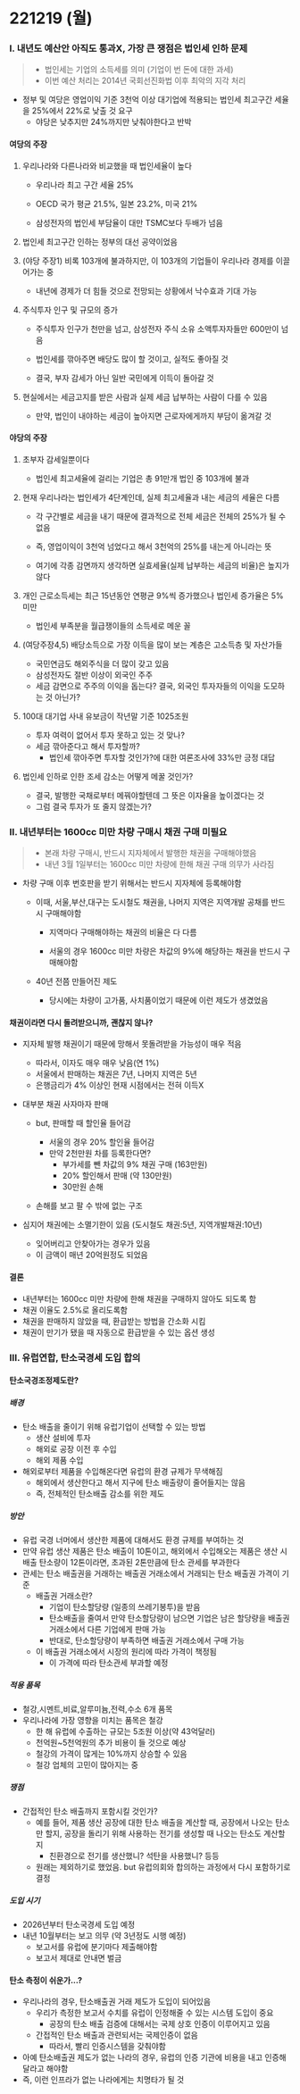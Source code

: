 # 221219 (월)

### Ⅰ. 내년도 예산안 아직도 통과X, 가장 큰 쟁점은 법인세 인하 문제

> - 법인세는 기업의 소득세를 의미 (기업이 번  돈에 대한 과세)
> - 이번 예산 처리는 2014년 국회선진화법 이후 최악의 지각 처리

- 정부 및 여당은 영업이익 기준 3천억 이상 대기업에 적용되는 법인세 최고구간 세율을 25%에서 22%로 낮출 것 요구
  - 야당은 낮추지만 24%까지만 낮춰야한다고 반박




#### 여당의 주장

1. 우리나라와 다른나라와 비교했을 때 법인세율이 높다

   - 우리나라 최고 구간 세율 25%

   - OECD 국가 평균 21.5%, 일본 23.2%, 미국 21%

   - 삼성전자의 법인세 부담율이 대만 TSMC보다 두배가 넘음

2. 법인세 최고구간 인하는 정부의 대선 공약이었음

3. (야당 주장1) 비록 103개에 불과하지만, 이 103개의 기업들이 우리나라 경제를 이끌어가는 중

   - 내년에 경제가 더 힘들 것으로 전망되는 상황에서 낙수효과 기대 가능

4. 주식투자 인구 및 규모의 증가

   - 주식투자 인구가 천만을 넘고, 삼성전자 주식 소유 소액투자자들만 600만이 넘음

   - 법인세를 깎아주면 배당도 많이 할 것이고, 실적도 좋아질 것

   - 결국, 부자 감세가 아닌 일반 국민에게 이득이 돌아갈 것

5. 현실에서는 세금고지를 받은 사람과 실제 세금 납부하는 사람이 다를 수 있음

   - 만약, 법인이 내야하는 세금이 높아지면 근로자에게까지 부담이 옮겨갈 것

     

#### 야당의 주장

1. 초부자 감세일뿐이다
   - 법인세 최고세율에 걸리는 기업은 총 91만개 법인 중 103개에 불과

2. 현재 우리나라는 법인세가 4단계인데, 실제 최고세율과 내는 세금의 세율은 다름

   - 각 구간별로 세금을 내기 때문에 결과적으로 전체 세금은 전체의 25%가 될 수 없음

   - 즉, 영업이익이 3천억 넘었다고 해서 3천억의 25%를 내는게 아니라는 뜻

   - 여기에 각종 감면까지 생각하면 실효세율(실제 납부하는 세금의 비율)은 높지가 않다

3. 개인 근로소득세는 최근 15년동안 연평균 9%씩 증가했으나 법인세 증가율은 5%미만
   - 법인세 부족분을 월급쟁이들의 소득세로 메운 꼴

4. (여당주장4,5) 배당소득으로 가장 이득을 많이 보는 계층은 고소득층 및 자산가들
   - 국민연금도 해외주식을 더 많이 갖고 있음
   - 삼성전자도 절반 이상이 외국인 주주
   - 세금 감면으로 주주의 이익을 돕는다? 결국, 외국인 투자자들의 이익을 도모하는 것 아닌가?
5. 100대 대기업 사내 유보금이 작년말 기준 1025조원
   - 투자 여력이 없어서 투자 못하고 있는 것 맞나?
   - 세금 깎아준다고 해서 투자할까?
     - 법인세 깎아주면 투자할 것인가?에 대한 여론조사에 33%만 긍정 대답
6. 법인세 인하로 인한 조세 감소는 어떻게 메꿀 것인가?
   - 결국, 발행한 국채로부터 메꿔야할텐데 그 뜻은 이자율을 높이겠다는 것
   - 그럼 결국 투자가 또 줄지 않겠는가?



### Ⅱ. 내년부터는 1600cc 미만 차량 구매시 채권 구매 미필요

> - 본래 차량 구매시, 반드시 지자체에서 발행한 채권을 구매해야했음
> - 내년 3월 1일부터는 1600cc 미만 차량에 한해 채권 구매 의무가 사라짐

- 차량 구매 이후 번호판을 받기 위해서는 반드시 지자체에 등록해야함
  - 이때, 서울,부산,대구는 도시철도 채권을, 나머지 지역은 지역개발 공채를 반드시 구매해야함
    - 지역마다 구매해야하는 채권의 비율은 다 다름

    - 서울의 경우 1600cc 미만 차량은 차값의 9%에 해당하는 채권을 반드시 구매해야함

  - 40년 전쯤 만들어진 제도
    - 당시에는 차량이 고가품, 사치품이었기 때문에 이런 제도가 생겼었음





#### 채권이라면 다시 돌려받으니까, 괜찮지 않나?

- 지자체 발행 채권이기 때문에 망해서 못돌려받을 가능성이 매우 적음
  - 따라서, 이자도 매우 매우 낮음(연 1%)
  - 서울에서 판매하는 채권은 7년, 나머지 지역은 5년
  - 은행금리가 4% 이상인 현재 시점에서는 전혀 이득X

- 대부분 채권 사자마자 판매
  - but, 판매할 때 할인율 들어감
    - 서울의 경우 20% 할인율 들어감
    - 만약 2천만원 차를 등록한다면?
      - 부가세를 뺀 차값의 9% 채권 구매 (163만원)
      - 20% 할인해서 판매 (약 130만원)
      - 30만원 손해

  - 손해를 보고 팔 수 밖에 없는 구조

- 심지어 채권에는 소멸기한이 있음 (도시철도 채권:5년, 지역개발채권:10년)
  - 잊어버리고 안찾아가는 경우가 있음
  - 이 금액이 매년 20억원정도 되었음




#### 결론

- 내년부터는 1600cc 미만 차량에 한해 채권을 구매하지 않아도 되도록 함
- 채권 이율도 2.5%로 올리도록함
- 채권을 판매하지 않았을 때, 환급받는 방법을 간소화 시킴
- 채권이 만기가 됐을 때 자동으로 환급받을 수 있는 옵션 생성



### Ⅲ. 유럽연합, 탄소국경세 도입 합의

#### 탄소국경조정제도란?

##### 배경

- 탄소 배출을 줄이기 위해 유럽기업이 선택할 수 있는 방법
  - 생산 설비에 투자
  - 해외로 공장 이전 후 수입
  - 해외 제품 수입
- 해외로부터 제품을 수입해온다면 유럽의 환경 규제가 무색해짐
  - 해외에서 생산한다고 해서 지구에 탄소 배출량이 줄어들지는 않음
  - 즉, 전체적인 탄소배출 감소를 위한 제도




##### 방안

- 유럽 국경 너머에서 생산한 제품에 대해서도 환경 규제를 부여하는 것
- 만약 유럽 생산 제품은 탄소 배출이 10톤이고, 해외에서 수입해오는 제품은 생산 시 배출 탄소량이 12톤이라면, 초과된 2톤만큼에 탄소 관세를 부과한다
- 관세는 탄소 배출권을 거래하는 배출권 거래소에서 거래되는 탄소 배출권 가격이 기준
  - 배출권 거래소란?
    - 기업이 탄소할당량 (일종의 쓰레기봉투)을 받음
    - 탄소배출을 줄여서 만약 탄소할당량이 남으면 기업은 남은 할당량을 배출권 거래소에서 다른 기업에게 판매 가능
    - 반대로, 탄소할당량이 부족하면 배출권 거래소에서 구매 가능
  - 이 배출권 거래소에서 시장의 원리에 따라 가격이 책정됨
    - 이 가격에 따라 탄소관세 부과할 예정



##### 적용 품목

- 철강,시멘트,비료,알루미늄,전력,수소 6개 품목
- 우리나라에 가장 영향을 미치는 품목은 철강
  - 한 해 유럽에 수출하는 규모는 5조원 이상(약 43억달러)
  - 천억원~5천억원의 추가 비용이 들 것으로 예상
  - 철강의 가격이 많게는 10%까지 상승할 수 있음
  - 철강 업체의 고민이 많아지는 중



##### 쟁점

- 간접적인 탄소 배출까지 포함시킬 것인가?
  - 예를 들어, 제품 생산 공장에 대한 탄소 배출을 계산할 때, 공장에서 나오는 탄소만 할지, 공장을 돌리기 위해 사용하는 전기를 생성할 때 나오는 탄소도 계산할지 
    - 친환경으로 전기를 생산했니? 석탄을 사용했니? 등등
  - 원래는 제외하기로 했었음. but 유럽의회와 합의하는 과정에서 다시 포함하기로 결정



##### 도입 시기

- 2026년부터 탄소국경세 도입 예정
- 내년 10월부터는 보고 의무 (약 3년정도 시행 예정)
  - 보고서를 유럽에 분기마다 제출해야함
  - 보고서 제대로 안내면 벌금



#### 탄소 측정이 쉬운가...?

- 우리나라의 경우, 탄소배출권 거래 제도가 도입이 되어있음
  - 우리가 측정한 보고서 수치를 유럽이 인정해줄 수 있는 시스템 도입이 중요
    - 공장의 탄소 배출 검증에 대해서는 국제 상호 인증이 이루어지고 있음
  - 간접적인 탄소 배출과 관련되서는 국제인증이 없음
    - 따라서, 빨리 인증시스템을 갖춰야함
- 아예 탄소배출권 제도가 없는 나라의 경우, 유럽의 인증 기관에 비용을 내고 인증해달라고 해야함
- 즉, 이런 인프라가 없는 나라에게는 치명타가 될 것

